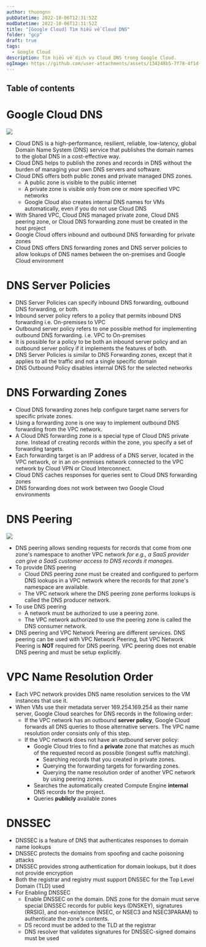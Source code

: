 ```yaml
---
author: thuongnn
pubDatetime: 2022-10-06T12:31:52Z
modDatetime: 2022-10-06T12:31:52Z
title: "[Google Cloud] Tìm hiểu về Cloud DNS"
folder: "gcp"
draft: true
tags:
  - Google Cloud
description: Tìm hiểu về dịch vụ Cloud DNS trong Google Cloud.
ogImage: https://github.com/user-attachments/assets/134248b5-7f78-4f1d-9cfd-7e2b4df74bc2
---
```


## Table of contents

# Google Cloud DNS

![](https://github.com/user-attachments/assets/134248b5-7f78-4f1d-9cfd-7e2b4df74bc2)

- Cloud DNS is a high-performance, resilient, reliable, low-latency, global Domain Name System (DNS) service that publishes the domain names to the global DNS in a cost-effective way.
- Cloud DNS helps to publish the zones and records in DNS without the burden of managing your own DNS servers and software.
- Cloud DNS offers both public zones and private managed DNS zones.
  - A public zone is visible to the public internet
  - A private zone is visible only from one or more specified VPC networks
  - Google Cloud also creates internal DNS names for VMs automatically, even if you do not use Cloud DNS
- With Shared VPC, Cloud DNS managed private zone, Cloud DNS peering zone, or Cloud DNS forwarding zone must be created in the host project
- Google Cloud offers inbound and outbound DNS forwarding for private zones
- Cloud DNS offers DNS forwarding zones and DNS server policies to allow lookups of DNS names between the on-premises and Google Cloud environment

# DNS Server Policies

- DNS Server Policies can specify inbound DNS forwarding, outbound DNS forwarding, or both.
- Inbound server policy refers to a policy that permits inbound DNS forwarding i.e. On-premises to VPC
- Outbound server policy refers to one possible method for implementing outbound DNS forwarding. i.e. VPC to On-premises
- It is possible for a policy to be both an inbound server policy and an outbound server policy if it implements the features of both.
- DNS Server Policies is similar to DNS Forwarding zones, except that it applies to all the traffic and not a single specific domain
- DNS Outbound Policy disables internal DNS for the selected networks

# DNS Forwarding Zones

- Cloud DNS forwarding zones help configure target name servers for specific private zones.
- Using a forwarding zone is one way to implement outbound DNS forwarding from the VPC network.
- A Cloud DNS forwarding zone is a special type of Cloud DNS private zone. Instead of creating records within the zone, you specify a set of forwarding targets.
- Each forwarding target is an IP address of a DNS server, located in the VPC network, or in an on-premises network connected to the VPC network by Cloud VPN or Cloud Interconnect.
- Cloud DNS caches responses for queries sent to Cloud DNS forwarding zones
- DNS forwarding does not work between two Google Cloud environments

# DNS Peering

![](https://github.com/user-attachments/assets/168bf88b-1165-40ff-b9f8-1a03ab1822b1)

- DNS peering allows sending requests for records that come from one zone's namespace to another VPC network _for e.g., a SaaS provider can give a SaaS customer access to DNS records it manages._
- To provide DNS peering
  - Cloud DNS peering zone must be created and configured to perform DNS lookups in a VPC network where the records for that zone's namespace are available.
  - The VPC network where the DNS peering zone performs lookups is called the DNS producer network.
- To use DNS peering
  - A network must be authorized to use a peering zone.
  - The VPC network authorized to use the peering zone is called the DNS consumer network.
- DNS peering and VPC Network Peering are different services. DNS peering can be used with VPC Network Peering, but VPC Network Peering is **NOT** required for DNS peering. VPC peering does not enable DNS peering and must be setup explicitly.

# VPC Name Resolution Order

- Each VPC network provides DNS name resolution services to the VM instances that use it.
- When VMs use their metadata server 169.254.169.254 as their name server, Google Cloud searches for DNS records in the following order:
  - If the VPC network has an outbound **server policy**, Google Cloud forwards all DNS queries to those alternative servers. The VPC name resolution order consists only of this step.
  - If the VPC network does not have an outbound server policy:
    - Google Cloud tries to find a **private** zone that matches as much of the requested record as possible (longest suffix matching).
      - Searching records that you created in private zones.
      - Querying the forwarding targets for forwarding zones.
      - Querying the name resolution order of another VPC network by using peering zones.
    - Searches the automatically created Compute Engine **internal** DNS records for the project.
    - Queries **publicly** available zones

# DNSSEC

- DNSSEC is a feature of DNS that authenticates responses to domain name lookups
- DNSSEC protects the domains from spoofing and cache poisoning attacks
- DNSSEC provides strong authentication for domain lookups, but it does not provide encryption
- Both the registrar and registry must support DNSSEC for the Top Level Domain (TLD) used
- For Enabling DNSSEC
  - Enable DNSSEC on the domain. DNS zone for the domain must serve special DNSSEC records for public keys (DNSKEY), signatures (RRSIG), and non-existence (NSEC, or NSEC3 and NSEC3PARAM) to authenticate the zone's contents.
  - DS record must be added to the TLD at the registrar
  - DNS resolver that validates signatures for DNSSEC-signed domains must be used
